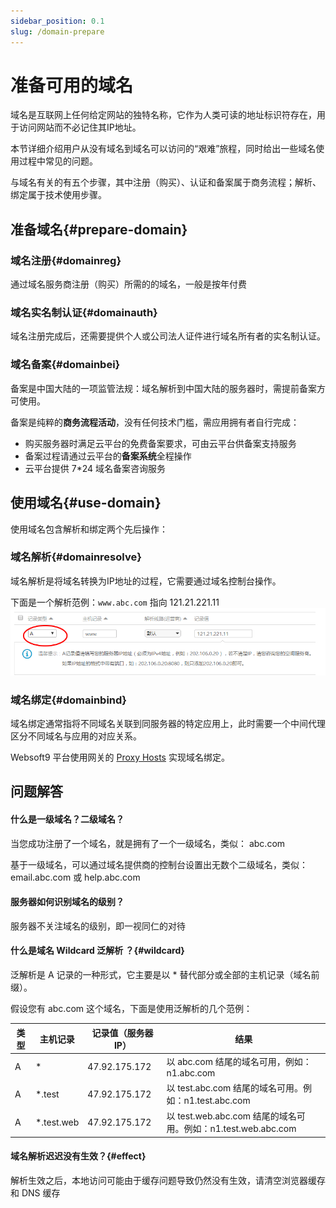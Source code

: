 ```yaml
---
sidebar_position: 0.1
slug: /domain-prepare
---
```


# 准备可用的域名

域名是互联网上任何给定网站的独特名称，它作为人类可读的地址标识符存在，用于访问网站而不必记住其IP地址。  

本节详细介绍用户从没有域名到域名可以访问的“艰难”旅程，同时给出一些域名使用过程中常见的问题。  

与域名有关的有五个步骤，其中注册（购买）、认证和备案属于商务流程；解析、绑定属于技术使用步骤。    

## 准备域名{#prepare-domain}

### 域名注册{#domainreg}

通过域名服务商注册（购买）所需的的域名，一般是按年付费

### 域名实名制认证{#domainauth}

域名注册完成后，还需要提供个人或公司法人证件进行域名所有者的实名制认证。  

### 域名备案{#domainbei}

备案是中国大陆的一项监管法规：域名解析到中国大陆的服务器时，需提前备案方可使用。

备案是纯粹的**商务流程活动**，没有任何技术门槛，需应用拥有者自行完成：

* 购买服务器时满足云平台的免费备案要求，可由云平台供备案支持服务
* 备案过程请通过云平台的**备案系统**全程操作
* 云平台提供 7*24 域名备案咨询服务

## 使用域名{#use-domain}

使用域名包含解析和绑定两个先后操作：  

### 域名解析{#domainresolve}

域名解析是将域名转换为IP地址的过程，它需要通过域名控制台操作。   

下面是一个解析范例：`www.abc.com` 指向 121.21.221.11  
![](./assets/domain-websoft9.png)


### 域名绑定{#domainbind}

域名绑定通常指将不同域名关联到同服务器的特定应用上，此时需要一个中间代理区分不同域名与应用的对应关系。    

Websoft9 平台使用网关的 [Proxy Hosts](./gateway-proxy) 实现域名绑定。  

## 问题解答

#### 什么是一级域名？二级域名？

当您成功注册了一个域名，就是拥有了一个一级域名，类似： abc.com   

基于一级域名，可以通过域名提供商的控制台设置出无数个二级域名，类似：email.abc.com 或 help.abc.com

#### 服务器如何识别域名的级别？

服务器不关注域名的级别，即一视同仁的对待

#### 什么是域名 Wildcard 泛解析 ？{#wildcard}

泛解析是 A 记录的一种形式，它主要是以 * 替代部分或全部的主机记录（域名前缀）。  

假设您有 abc.com 这个域名，下面是使用泛解析的几个范例：

| 类型 | 主机记录 | 记录值（服务器 IP） | 结果                                                         |
| -------- | -------------------- | ------------------- | ------------------------------------------------------------ |
| A        | *                    | 47.92.175.172       | 以 abc.com 结尾的域名可用，例如：n1.abc.com |
| A        | *.test               | 47.92.175.172       | 以 test.abc.com 结尾的域名可用。例如：n1.test.abc.com|
| A        | *.test.web           | 47.92.175.172       | 以 test.web.abc.com 结尾的域名可用。例如：n1.test.web.abc.com |

#### 域名解析迟迟没有生效？{#effect}

解析生效之后，本地访问可能由于缓存问题导致仍然没有生效，请清空浏览器缓存和 DNS 缓存